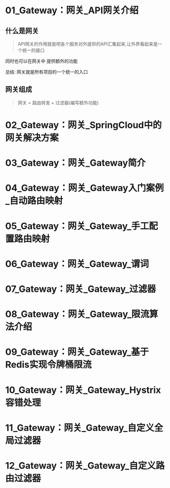 



# 01_Gateway：网关_API网关介绍



## 什么是网关

> API网关的作用就是吧各个服务对外提供的API汇集起来,让外界看起来是一个统一的接口

同时也可以在网关中 提供额外的功能

总结: 网关就是所有项目的一个统一的入口



## 网关组成

> 网关 =  路由转发 + 过滤器(编写额外功能)
>
> 

# 02_Gateway：网关_SpringCloud中的网关解决方案




# 03_Gateway：网关_Gateway简介




# 04_Gateway：网关_Gateway入门案例_自动路由映射




# 05_Gateway：网关_Gateway_手工配置路由映射




# 06_Gateway：网关_Gateway_谓词




# 07_Gateway：网关_Gateway_过滤器




# 08_Gateway：网关_Gateway_限流算法介绍




# 09_Gateway：网关_Gateway_基于Redis实现令牌桶限流




# 10_Gateway：网关_Gateway_Hystrix容错处理




# 11_Gateway：网关_Gateway_自定义全局过滤器




# 12_Gateway：网关_Gateway_自定义路由过滤器